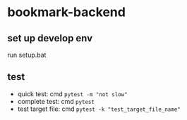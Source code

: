 # bookmark-backend

## set up develop env

run setup.bat

## test

- quick test: cmd `pytest -m "not slow"`
- complete test: cmd `pytest`
- test target file: cmd `pytest -k "test_target_file_name"`
